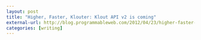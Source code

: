 ```yaml
---
layout: post
title: "Higher, Faster, Klouter: Klout API v2 is coming"
external-url: http://blog.programmableweb.com/2012/04/23/higher-faster-klouter-klout-api-v2-is-coming/
categories: [writing]
---
```




